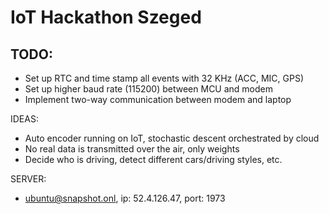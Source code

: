 IoT Hackathon Szeged
====================

TODO:
-----
- Set up RTC and time stamp all events with 32 KHz (ACC, MIC, GPS)
- Set up higher baud rate (115200) between MCU and modem
- Implement two-way communication between modem and laptop

IDEAS:
- Auto encoder running on IoT, stochastic descent orchestrated by cloud
- No real data is transmitted over the air, only weights
- Decide who is driving, detect different cars/driving styles, etc.

SERVER:
- ubuntu@snapshot.onl, ip: 52.4.126.47, port: 1973
